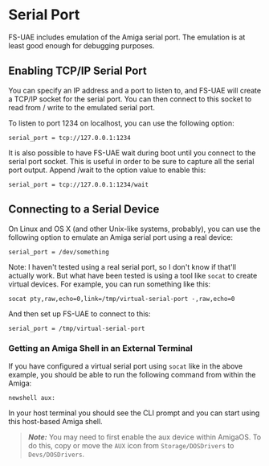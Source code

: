 # Serial Port

FS-UAE includes emulation of the Amiga serial port. The emulation is at least
good enough for debugging purposes.

## Enabling TCP/IP Serial Port

You can specify an IP address and a port to listen to, and FS-UAE will
create a TCP/IP socket for the serial port. You can then connect to this
socket to read from / write to the emulated serial port.

To listen to port 1234 on localhost, you can use the following option:

    serial_port = tcp://127.0.0.1:1234

It is also possible to have FS-UAE wait during boot until you connect to
the serial port socket. This is useful in order to be sure to capture all the
serial port output. Append /wait to the option value to enable this:

    serial_port = tcp://127.0.0.1:1234/wait

## Connecting to a Serial Device

On Linux and OS X (and other Unix-like systems, probably), you can use
the following option to emulate an Amiga serial port using a real device:

    serial_port = /dev/something

Note: I haven't tested using a real serial port, so I don't know if that'll
actually work. But what have been tested is using a tool like `socat` to
create virtual devices. For example, you can run something like this:

    socat pty,raw,echo=0,link=/tmp/virtual-serial-port -,raw,echo=0

And then set up FS-UAE to connect to this:

    serial_port = /tmp/virtual-serial-port

### Getting an Amiga Shell in an External Terminal

If you have configured a virtual serial port using `socat` like in the
above example, you should be able to run the following command from within
the Amiga:

    newshell aux:

In your host terminal you should see the CLI prompt and you can start using
this host-based Amiga shell.

> **_Note:_** You may need to first enable the aux device within AmigaOS.
> To do this, copy or move the `AUX` icon from `Storage/DOSDrivers` to
> `Devs/DOSDrivers`.
